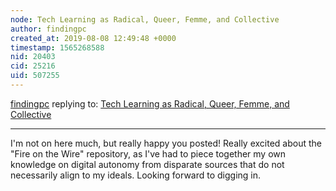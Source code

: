 ```yaml
---
node: Tech Learning as Radical, Queer, Femme, and Collective
author: findingpc
created_at: 2019-08-08 12:49:48 +0000
timestamp: 1565268588
nid: 20403
cid: 25216
uid: 507255
---
```




[findingpc](../profile/findingpc) replying to: [Tech Learning as Radical, Queer, Femme, and Collective](../notes/techlearningcollective/08-03-2019/tech-learning-as-radical-queer-femme-and-collective)

----
I'm not on here much, but really happy you posted! Really excited about the "Fire on the Wire" repository, as I've had to piece together my own knowledge on digital autonomy from disparate sources that do not necessarily align to my ideals. Looking forward to digging in.
